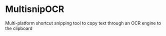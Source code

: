 # MultisnipOCR
Multi-platform shortcut snipping tool to copy text through an OCR engine to the clipboard 
